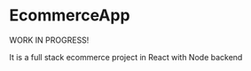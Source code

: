 # EcommerceApp

WORK IN PROGRESS!

It is a full stack ecommerce project in React with Node backend 
